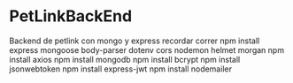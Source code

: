 # PetLinkBackEnd
Backend de petlink con mongo y express
recordar correr npm install express mongoose body-parser dotenv cors nodemon helmet morgan
npm install axios 
npm install mongodb 
npm install bcrypt 
npm install jsonwebtoken
npm install express-jwt
npm install nodemailer

